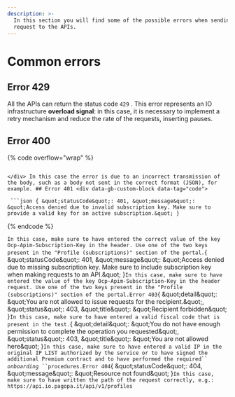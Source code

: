 ```yaml
---
description: >-
  In this section you will find some of the possible errors when sending a
  request to the APIs.
---
```


# Common errors

## Error 429

All the APIs can return the status code `429` . This error represents an IO infrastructure **overload signal**: in this case, it is necessary to implement a retry mechanism and reduce the rate of the requests, inserting pauses.

## Error 400

{% code overflow="wrap" %}
````</code>

</div> In this case the error is due to an incorrect transmission of the body, such as a body not sent in the correct format (JSON), for example. ## Error 401 <div data-gb-custom-block data-tag="code">

 ```json { &quot;statusCode&quot;: 401, &quot;message&quot;: &quot;Access denied due to invalid subscription key. Make sure to provide a valid key for an active subscription.&quot; }
````
{% endcode %}

`In this case, make sure to have entered the correct value of the key Ocp-Apim-Subscription-Key in the header. Use one of the two keys present in the "Profile (subscriptions)" section of the portal.`{ \&quot;statusCode\&quot;: 401, \&quot;message\&quot;: \&quot;Access denied due to missing subscription key. Make sure to include subscription key when making requests to an API.\&quot; }`In this case, make sure to have entered the value of the key Ocp-Apim-Subscription-Key in the header request. Use one of the two keys present in the "Profile (subscriptions)" section of the portal.Error 403`{ \&quot;detail\&quot;: \&quot;You are not allowed to issue requests for the recipient.\&quot;, \&quot;status\&quot;: 403, \&quot;title\&quot;: \&quot;Recipient forbidden\&quot; }`In this case, make sure to have entered a valid fiscal code that is present in the test.`{ \&quot;detail\&quot;: \&quot;You do not have enough permission to complete the operation you requested\&quot;, \&quot;status\&quot;: 403, \&quot;title\&quot;: \&quot;You are not allowed here\&quot; }`In this case, make sure to have entered a valid IP in the original IP LIST authorized by the service or to have signed the additional Premium contract and to have performed the required`` `_`onboarding`_` ``procedures.Error 404`{ \&quot;statusCode\&quot;: 404, \&quot;message\&quot;: \&quot;Resource not found\&quot; }`In this case, make sure to have written the path of the request correctly, e.g.: https://api.io.pagopa.it/api/v1/profiles`

